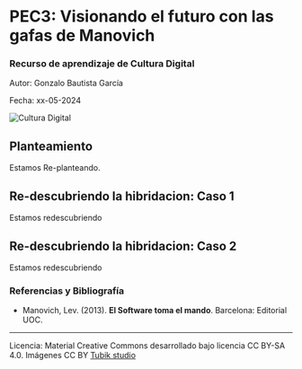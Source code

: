 # PEC3: Visionando el futuro con las gafas de Manovich 

### Recurso de aprendizaje de Cultura Digital 


Autor: Gonzalo Bautista García


Fecha: xx-05-2024

![Cultura Digital]([https://miro.medium.com/max/1400/0*9PyyNvrO2PcD3KuU.png](https://i.ibb.co/5x3Bz27/mezcla2.jpg)) 




## Planteamiento


Estamos Re-planteando.


## Re-descubriendo la hibridacion: Caso 1

Estamos redescubriendo



## Re-descubriendo la hibridacion: Caso 2

Estamos redescubriendo


### Referencias y Bibliografía

* Manovich, Lev. (2013). **El Software toma el mando**. Barcelona: Editorial UOC. 


----

Licencia: Material Creative Commons desarrollado bajo licencia CC BY-SA 4.0. Imágenes CC BY [Tubik studio](https://blog.tubikstudio.com/how-to-create-original-flat-illustrations-designers-tips/) 
